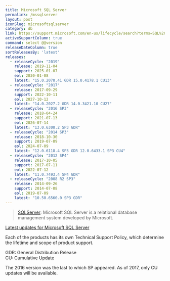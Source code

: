 ```yaml
---
title: Microsoft SQL Server
permalink: /mssqlserver
layout: post
iconSlug: microsoftsqlserver
category: db
link: https://support.microsoft.com/en-us/lifecycle/search?terms=SQL%20Server
activeSupportColumn: true
command: select @@version
releaseDateColumn: true
sortReleasesBy: 'latest'
releases:
  - releaseCycle: "2019"
    release: 2019-11-04
    support: 2025-01-07
    eol: 2030-01-08
    latest: "15.0.2070.41 GDR 15.0.4178.1 CU13"
  - releaseCycle: "2017"
    release: 2017-09-29
    support: 2022-10-11
    eol: 2027-10-12
    latest: "14.0.2027.2 GDR 14.0.3421.10 CU27"
  - releaseCycle: "2016 SP3"
    release: 2018-04-24
    support: 2021-07-13
    eol: 2026-07-14
    latest: "13.0.6300.2 SP3 GDR"
  - releaseCycle: "2014 SP3"
    release: 2018-10-30
    support: 2019-07-09
    eol: 2024-07-09
    latest: "12.0.6118.4 SP3 GDR 12.0.6433.1 SP3 CU4"
  - releaseCycle: "2012 SP4"
    release: 2017-10-05
    support: 2017-07-11
    eol: 2022-07-12
    latest: "11.0.7493.4 SP4 GDR"
  - releaseCycle: "2008 R2 SP3"
    release: 2014-09-26
    support: 2014-07-08
    eol: 2019-07-09
    latest: "10.50.6560.0 SP3 GDR"
---
```


>[SQLServer](https://www.microsoft.com/en-us/sql-server/): Microsoft SQL Server is a relational database management system developed by Microsoft.

[Latest updates for Microsoft SQL Server](https://docs.microsoft.com/en-us/sql/database-engine/install-windows/latest-updates-for-microsoft-sql-server)

Each of the products has its own Technical Support Policy, which determine the lifetime and scope of product support.

GDR: General Distribution Release  
CU: Cumulative Update

The 2016 version was the last to which SP appeared. As of 2017, only CU updates will be available.
